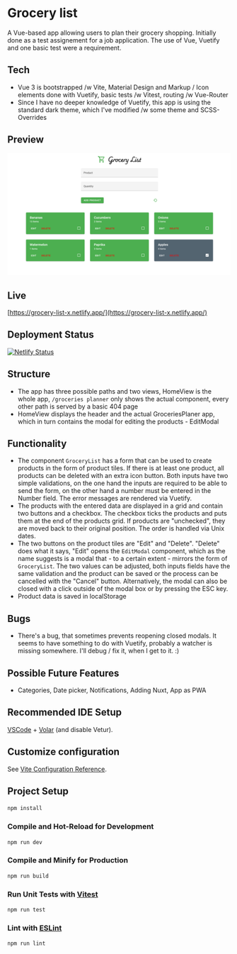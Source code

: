 # Grocery list

A Vue-based app allowing users to plan their grocery shopping. Initially done as a test assignement for a job application. The use of Vue, Vuetify and one basic test were a requirement.

## Tech

- Vue 3 is bootstrapped /w Vite, Material Design and Markup / Icon elements done with Vuetify, basic tests /w Vitest, routing /w Vue-Router
- Since I have no deeper knowledge of Vuetify, this app is using the standard dark theme, which I've modified /w some theme and SCSS-Overrides

## Preview

[![Grocery List](/public/screenshot.png)](https://grocery-list-x.netlify.app/)

## Live

[https://grocery-list-x.netlify.app/](https://grocery-list-x.netlify.app/)

## Deployment Status

[![Netlify Status](https://api.netlify.com/api/v1/badges/0086c60f-e47c-4eb9-b5cc-3d88b0be4659/deploy-status)](https://app.netlify.com/sites/grocery-list-x/deploys)

## Structure

- The app has three possible paths and two views, HomeView is the whole app, `/groceries planner` only shows the actual component, every other path is served by a basic 404 page
- HomeView displays the header and the actual GroceriesPlaner app, which in turn contains the modal for editing the products - EditModal

## Functionality

- The component `GroceryList` has a form that can be used to create products in the form of product tiles. If there is at least one product, all products can be deleted with an extra icon button. Both inputs have two simple validations, on the one hand the inputs are required to be able to send the form, on the other hand a number must be entered in the Number field. The error messages are rendered via Vuetify.
- The products with the entered data are displayed in a grid and contain two buttons and a checkbox. The checkbox ticks the products and puts them at the end of the products grid. If products are "unchecked", they are moved back to their original position. The order is handled via Unix dates.
- The two buttons on the product tiles are "Edit" and "Delete". "Delete" does what it says, "Edit" opens the `EditModal` component, which as the name suggests is a modal that - to a certain extent - mirrors the form of `GroceryList`. The two values can be adjusted, both inputs fields have the same validation and the product can be saved or the process can be cancelled with the "Cancel" button. Alternatively, the modal can also be closed with a click outside of the modal box or by pressing the ESC key.
- Product data is saved in localStorage

## Bugs

- There's a bug, that sometimes prevents reopening closed modals. It seems to have something to do with Vuetify, probably a watcher is missing somewhere. I'll debug / fix it, when I get to it. :)

## Possible Future Features

- Categories, Date picker, Notifications, Adding Nuxt, App as PWA

## Recommended IDE Setup

[VSCode](https://code.visualstudio.com/) + [Volar](https://marketplace.visualstudio.com/items?itemName=Vue.volar) (and disable Vetur).

## Customize configuration

See [Vite Configuration Reference](https://vitejs.dev/config/).

## Project Setup

```sh
npm install
```

### Compile and Hot-Reload for Development

```sh
npm run dev
```

### Compile and Minify for Production

```sh
npm run build
```

### Run Unit Tests with [Vitest](https://vitest.dev/)

```sh
npm run test
```

### Lint with [ESLint](https://eslint.org/)

```sh
npm run lint
```
